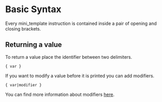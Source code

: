 # Basic Syntax
Every mini_template instruction is contained inside a pair of opening 
and closing brackets. 


## Returning a value
To return a value place the identifier between two delimiters. 
```smarty
{ var }
```

If you want to modify a value before it is printed you can add modifiers.
```smarty
{ var|modifier }
```
You can find more information about modifiers [here](modifier.md).
